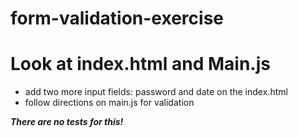 # form-validation-exercise

# Look at index.html and Main.js

+ add two more input fields: password and date on the index.html
+ follow directions on main.js for validation


***There are no tests for this!***
